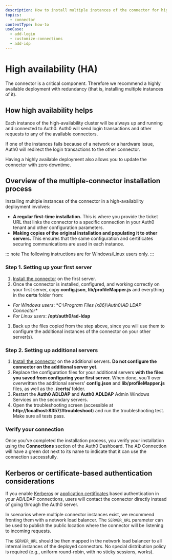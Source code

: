 ```yaml
---
description: How to install multiple instances of the connector for higher availability.
topics:
  - connector
contentType: how-to
useCase:
  - add-login
  - customize-connections
  - add-idp
---
```

# High availability (HA)

The connector is a critical component. Therefore we recommend a highly available deployment with redundancy (that is, installing multiple instances of it).

## How high availability helps

Each instance of the high-availability cluster will be always up and running and connected to Auth0. Auth0 will send login transactions and other requests to any of the available connectors.

If one of the instances fails because of a network or a hardware issue, Auth0 will redirect the login transactions to the other connector.

Having a highly available deployment also allows you to update the connector with zero downtime.

## Overview of the multiple-connector installation process

Installing multiple instances of the connector in a high-availability deployment involves:

- **A regular first-time installation.** This is where you provide the ticket URL that links the connector to a specific connection in your Auth0 tenant and other configuration parameters.
- **Making copies of the original installation and populating it to other servers.** This ensures that the same configuration and certificates securing communications are used in each instance.

::: note
The following instructions are for Windows/Linux users only.
:::

### Step 1. Setting up your first server

1. [Install the connector](/connector/install) on the first server. 
1. Once the connector is installed, configured, and working correctly on your first server, copy **config.json**, **lib/profileMapper.js** and everything in the **certs** folder from:
  -  *For Windows users*: **C:\Program Files (x86)\Auth0\AD LDAP Connector\**
  -  *For Linux users*: **/opt/auth0/ad-ldap**
1. Back up the files copied from the step above, since you will use them to configure the additional instances of the connector on your other server(s).

### Step 2. Setting up additional servers

1. [Install the connector](/connector/install) on the additional servers. **Do not configure the connector on the additional server yet.**
2. Replace the configuration files for your additional servers **with the files you saved from configuring your first server.** When done, you'll over overwritten the additional servers' **config.json** and **lib/profileMapper.js** files, as well as the **./certs/** folder.
3. Restart the **Auth0 ADLDAP** and **Auth0 ADLDAP** Admin Windows Services on the secondary servers.
4. Open the troubleshooting screen (accessible at **http://localhost:8357/#troubleshoot**) and run the troubleshooting test. Make sure all tests pass.

### Verify your connection

Once you've completed the installation process, you verify your installation using the **Connections** section of the Auth0 Dashboard. The AD Connection will have a green dot next to its name to indicate that it can use the connection successfully.

## Kerberos or certificate-based authentication considerations

If you enable [Kerberos](/connector/kerberos) or [application certificates](/connector/application-certificates) based authentication in your AD/LDAP connections, users will contact the connector directly instead of going through the Auth0 server.

In scenarios where multiple connector instances exist, we recommend fronting them with a network load balancer. The `SERVER_URL` parameter can be used to publish the public location where the connector will be listening to incoming requests. 

The `SERVER_URL` should be then mapped in the network load balancer to all internal instances of the deployed connectors. No special distribution policy is required (e.g., uniform round-robin, with no sticky sessions, works).
